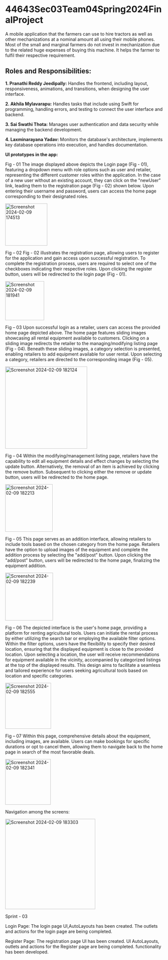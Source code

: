 # 44643Sec03Team04Spring2024FinalProject

A mobile application that the farmers can use to hire tractors as well as other mechanizations at a nominal amount all using their mobile phones. Most of the small and marginal farmers do not invest in mechanization due to the related huge expenses of buying this machine. It helps the farmer to fulfil their respective requirement.

## Roles and Responsibilities:

**1. Pranathi Reddy Jeedipally:** Handles the frontend, including layout, responsiveness, animations, and transitions, when designing the user interface.

**2. Akhila Mylavarapu:** Handles tasks that include using Swift for programming, handling errors, and testing to connect the user interface and backend.

**3. Sai Swathi Thota:** Manages user authentication and data security while managing the backend development.

**4. Laxminarayana Yadav:** Monitors the database's architecture, implements key database operations into execution, and handles documentation.

**UI prototypes in the app:**

Fig - 01
The image displayed above depicts the Login page (Fig - 01), featuring a dropdown menu with role options such as user and retailer, representing the different customer roles within the application.
In the case of a new user without an existing account, they can click on the "newUser" link, leading them to the registration page (Fig - 02) shown below.
Upon entering their username and password, users can access the home page corresponding to their designated roles.

<img width="134" alt="Screenshot 2024-02-09 174513" src="https://github.com/S567071/44643Sec03Team04Spring2024FinalProject/assets/142835935/68c2c2ac-99b9-4aee-ac54-2dbaf3c3d32f">

Fig – 02
Fig - 02 illustrates the registration page, allowing users to register for the application and gain access upon successful registration. 
To complete the registration process, users are required to select one of the checkboxes indicating their respective roles.
Upon clicking the register button, users will be redirected to the login page (Fig - 01).

<img width="124" alt="Screenshot 2024-02-09 181941" src="https://github.com/S567071/44643Sec03Team04Spring2024FinalProject/assets/142835935/c3b140bf-63ae-49e4-9819-9c06460b48ba">

 
Fig – 03
Upon successful login as a retailer, users can access the provided home page depicted above. The home page features sliding images showcasing all rental equipment available to customers.
Clicking on a sliding image redirects the retailer to the managing/modifying listing page (Fig - 04).
Beneath these sliding images, a category selection is presented, enabling retailers to add equipment available for user rental. Upon selecting a category, retailers are directed to the corresponding image (Fig - 05).

<img width="261" alt="Screenshot 2024-02-09 182124" src="https://github.com/S567071/44643Sec03Team04Spring2024FinalProject/assets/142835935/1a83d8c7-2d90-4a66-aad1-5a84cd140c30">

 
Fig – 04
Within the modifying/management listing page, retailers have the capability to edit all equipment details and effect changes by selecting the update button.
Alternatively, the removal of an item is achieved by clicking the remove button. Subsequent to clicking either the remove or update button, users will be redirected to the home page.

<img width="151" alt="Screenshot 2024-02-09 182213" src="https://github.com/S567071/44643Sec03Team04Spring2024FinalProject/assets/142835935/7a2b8c2a-9d37-4c4f-af8a-d7315f51bdf1">

 
Fig – 05
This page serves as an addition interface, allowing retailers to include tools based on the chosen category from the home page. 
Retailers have the option to upload images of the equipment and complete the addition process by selecting the "add/post" button. 
Upon clicking the "add/post" button, users will be redirected to the home page, finalizing the equipment addition.

<img width="152" alt="Screenshot 2024-02-09 182239" src="https://github.com/S567071/44643Sec03Team04Spring2024FinalProject/assets/142835935/dbd327ee-1257-4ff0-b57a-528aa21c793a">

Fig – 06
The depicted interface is the user's home page, providing a platform for renting agricultural tools. Users can initiate the rental process by either utilizing the search bar or employing the available filter options. Within the filter options, users have the flexibility to specify their desired location, ensuring that the displayed equipment is close to the provided location.
Upon selecting a location, the user will receive recommendations for equipment available in the vicinity, accompanied by categorized listings at the top of the displayed results. 
This design aims to facilitate a seamless and tailored experience for users seeking agricultural tools based on location and specific categories.

<img width="146" alt="Screenshot 2024-02-09 182555" src="https://github.com/S567071/44643Sec03Team04Spring2024FinalProject/assets/142835935/8c7b8d60-51a5-4f7d-b7b5-e70e95eaa370">


Fig – 07
Within this page, comprehensive details about the equipment, including images, are available. 
Users can make bookings for specific durations or opt to cancel them, allowing them to navigate back to the home page in search of the most favorable deals.

<img width="145" alt="Screenshot 2024-02-09 182341" src="https://github.com/S567071/44643Sec03Team04Spring2024FinalProject/assets/142835935/b7a8a037-adcc-49f4-8a3b-91298ec54921">


Navigation among the screens:

<img width="287" alt="Screenshot 2024-02-09 183303" src="https://github.com/S567071/44643Sec03Team04Spring2024FinalProject/assets/142835935/aeafb72a-56a6-4a8b-a183-beda59d50470">

Sprint - 03

Login Page: The login page UI,AutoLayouts has been created.
The outlets and actions for the login page are being completed.

Register Page: The registration page UI has been created. 
UI AutoLayouts, outlets and actions for the Register page are being completed. functionality has been developed.





